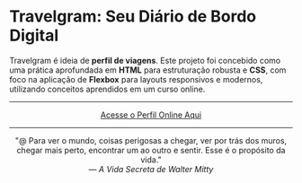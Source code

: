 # Travelgram: Seu Diário de Bordo Digital

Travelgram é ideia de **perfil de viagens**.  Este projeto foi concebido como uma prática aprofundada em **HTML** para estruturação robusta e **CSS**, com foco na aplicação de **Flexbox** para layouts responsivos e modernos, utilizando conceitos aprendidos em um curso online.

---
<p align= "center">
  <a href="https://marizari.github.io/travelgram/">Acesse o Perfil Online Aqui</a> 
</p>

---


<p align="center">
  "@ Para ver o mundo, coisas perigosas a chegar, ver por trás dos muros, chegar mais perto, encontrar um ao outro e sentir. Esse é o propósito da vida."<br>
  <i>— A Vida Secreta de Walter Mitty</i>
</p>




